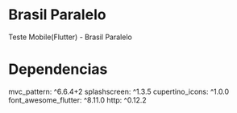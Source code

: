 # Brasil Paralelo
 Teste Mobile(Flutter) - Brasil Paralelo

# Dependencias
  mvc_pattern: ^6.6.4+2
  splashscreen: ^1.3.5
  cupertino_icons: ^1.0.0
  font_awesome_flutter: ^8.11.0
  http: ^0.12.2